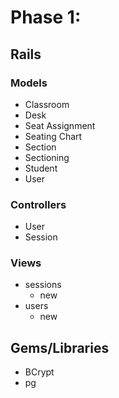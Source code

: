 # Phase 1: 

## Rails
### Models
* Classroom
* Desk
* Seat Assignment
* Seating Chart
* Section
* Sectioning
* Student
* User

### Controllers
* User
* Session

### Views
* sessions
  * new
* users
  * new

## Gems/Libraries
* BCrypt
* pg
